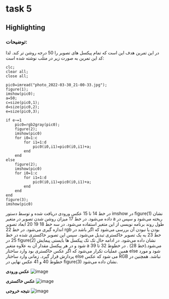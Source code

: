 # task 5

## Highlighting

### توضیحات: 

در این تمرین هدف این است که تمام پیکسل های تصویر را 50 درجه روشن تر کند. لذا کد این تمرین به صورت زیر در متلب نوشته شده است:

```
clc;
clear all;
close all;

pic0=imread("photo_2022-03-30_21-00-33.jpg");
figure(1);
imshow(pic0);
a=50;
c=size(pic0,1);
d=size(pic0,2);
e=size(pic0,3);

if e~=1
    pic0=rgb2gray(pic0);
    figure(2);
    imshow(pic0)
    for i0=1:c
        for i1=1:d
            pic0(i0,i1)=pic0(i0,i1)+a;
        end
    end
else
    figure(2);
    imshow(pic0)
    for i0=1:c
        for i1=1:d
            pic0(i0,i1)=pic0(i0,i1)+a;
        end
    end
end
figure(3);
imshow(pic0)
```
در خط 14 تا 15 عکس ورودی دریافت شده و توسط دستور imshow  در figure(1) نشان داده می‌شود. در خط 17 میزان روشن شدن تصویر در متغیر a ریخته می‌شود و سپس در طول روند برنامه نویسی از این متغیر استفاده می‌شود. در سه خط 18 19 20 ابعاد تصویر اندازه گیری می‌شود. در خط 22 rgb بودن یا نبودن آن بررسی می‌شود که اگر باشد در خط 23 به یک تصویر خاکستری تبدیل می‌شود. سپس این تصویر خاکستری شده در خط 25 در figure(2) نشان داده می‌شود. در ادامه حال تک تک پیکسل ها بایستی پیمایش شود و در هر پیکسل مقدار آن به علاوه متغیر a می‌شود.(خط 28) . در خطوط 32 تا 39 همین عملیات تکرار می‌شود که اگر عکس خاکستری بود وارد ساختار else شود و مورد پردازش قرار گیرد. زمانی وارد ساختار else می شود که عکس RGB نباشد. همچنین در خطوط 40 و 41 عکس نهایی در figure(3) نشان داده می‌شود.

**عکس ورودی**
![image](https://user-images.githubusercontent.com/95109502/161286446-9f584cc0-0ecd-40a3-95ae-eeb96d09220a.png)

**عکس خاکستری** 
![image](https://user-images.githubusercontent.com/95109502/161286532-43bd9f83-7983-4f07-9d2d-bc4398add343.png)

**نتیجه خروجی**
![image](https://user-images.githubusercontent.com/95109502/161287058-080dd2c5-13bb-444e-941a-179cf568c4b6.png)
